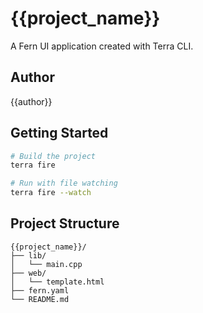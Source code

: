 # {{project_name}}

A Fern UI application created with Terra CLI.

## Author
{{author}}

## Getting Started

```bash
# Build the project
terra fire

# Run with file watching
terra fire --watch
```

## Project Structure

```
{{project_name}}/
├── lib/
│   └── main.cpp
├── web/
│   └── template.html
├── fern.yaml
└── README.md
```
